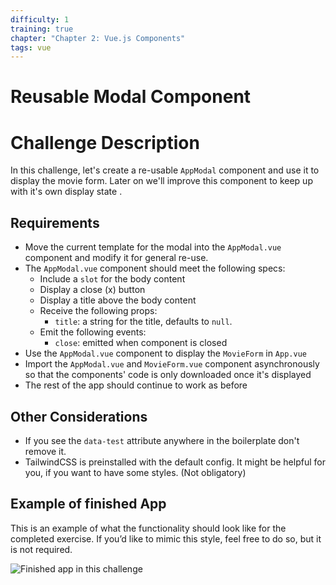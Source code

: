 ```yaml
---
difficulty: 1
training: true
chapter: "Chapter 2: Vue.js Components"
tags: vue
---
```


# Reusable Modal Component

# Challenge Description

In this challenge, let's create a re-usable `AppModal` component and use it to display the movie form.
Later on we'll improve this component to keep up with it's own display state .

## Requirements

- Move the current template for the modal into the `AppModal.vue` component and modify it for general re-use.
- The `AppModal.vue` component should meet the following specs:
  - Include a `slot` for the body content
  - Display a close (x) button
  - Display a title above the body content
  - Receive the following props:
    - `title`: a string for the title, defaults to `null`.
  - Emit the following events:
    - `close`: emitted when component is closed
- Use the `AppModal.vue` component to display the `MovieForm` in `App.vue`
- Import the `AppModal.vue` and `MovieForm.vue` component asynchronously so that the components' code is only downloaded once it's displayed
- The rest of the app should continue to work as before

## Other Considerations

- If you see the `data-test` attribute anywhere in the boilerplate don't remove it.
- TailwindCSS is preinstalled with the default config. It might be helpful for you, if you want to have some styles. (Not obligatory)

## Example of finished App

This is an example of what the functionality should look like for the completed exercise. If you’d like to mimic this style, feel free to do so, but it is not required.

![Finished app in this challenge](https://i.imgur.com/zCoJOG3.gif)
